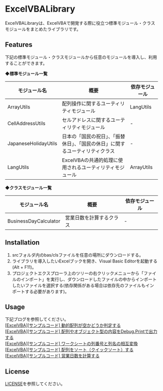 # ExcelVBALibrary
ExcelVBALibraryは、ExcelVBAで開発する際に役立つ標準モジュール・クラスモジュールをまとめたライブラリです。

## Features

下記の標準モジュール・クラスモジュールから任意のモジュールを導入し、利用することができます。

◆**標準モジュール一覧**

| モジュール名         | 概要                                                         | 依存モジュール |
| -------------------- | ------------------------------------------------------------ | -------------- |
| ArrayUtils           | 配列操作に関するユーティリティモジュール                     | LangUtils      |
| CellAddressUtils     | セルアドレスに関するユーティリティモジュール                 | -              |
| JapaneseHolidayUtils | 日本の「国民の祝日」、「振替休日」、「国民の休日」に関するユーティリティクラス | -              |
| LangUtils            | ExcelVBAの共通的処理に使用されるユーティリティモジュール     | ArrayUtils     |

◆**クラスモジュール一覧**

| モジュール名          | 概要                     | 依存モジュール |
| --------------------- | ------------------------ | -------------- |
| BusinessDayCalculator | 営業日数を計算するクラス | -              |

## Installation

1. srcフォルダ内のbas/clsファイルを任意の場所にダウンロードする。
2. ライブラリを導入したいExcelブックを開き、Visual Basic Editorを起動する(Alt + F11)。
3. プロジェクトエクスプローラ上のツリーの右クリックメニューから「ファイルのインポート」を実行し、ダウンロードしたファイルの中からインポートしたいファイルを選択する(依存関係がある場合は依存先のファイルもインポートする必要があります)。

## Usage
下記ブログを参照してください。<br>
[[ExcelVBA\][サンプルコード] 動的配列が空かどうか判定する](http://javasampleokiba.blog.fc2.com/blog-entry-6.html)<br>
[[ExcelVBA\][サンプルコード] 配列やオブジェクト型の内容をDebug.Printで出力する](http://javasampleokiba.blog.fc2.com/blog-entry-9.html)<br>
[[ExcelVBA\][サンプルコード] ワークシートの列番号と列名の相互変換](http://javasampleokiba.blog.fc2.com/blog-entry-10.html)<br>
[[ExcelVBA\][サンプルコード] 配列をソート（クイックソート）する](http://javasampleokiba.blog.fc2.com/blog-entry-18.html)<br>
[[ExcelVBA\][サンプルコード] 営業日数を計算する](http://javasampleokiba.blog.fc2.com/blog-entry-22.html)

## License
[LICENSE](https://github.com/javasampleokiba/ExcelVBALibrary/blob/main/LICENSE)を参照してください。
